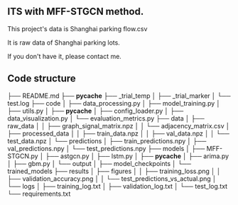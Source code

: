 ## ITS with MFF-STGCN method.
This project's data is Shanghai parking flow.csv

It is raw data of Shanghai parking lots.

If you don't have it, please contact me.
## Code structure
  ├── README.md
  ├── __pycache__
  ├── _trial_temp
  │   ├── _trial_marker
  │   └── test.log
  ├── code
  │   ├── data_processing.py
  │   ├── model_training.py
  │   ├── utils.py
  │   ├── __pycache__
  │   ├── config_loader.py
  │   ├── data_visualization.py
  │   └── evaluation_metrics.py
  ├── data
  │   ├── raw_data
  │   │   ├── graph_signal_matrix.npz
  │   │   └── adjacency_matrix.csv
  │   ├── processed_data
  │   │   ├── train_data.npz
  │   │   ├── val_data.npz
  │   │   └── test_data.npz
  │   └── predictions
  │       ├── train_predictions.npy
  │       ├── val_predictions.npy
  │       └── test_predictions.npy
  ├── models
  │   ├── MFF-STGCN.py
  │   ├── astgcn.py
  │   ├── lstm.py
  │   ├── __pycache__
  │   ├── arima.py
  │   ├── gbm.py
  │   └── output
  │       ├── model_checkpoints
  │       └── trained_models
  ├── results
  │   ├── figures
  │   │   ├── training_loss.png
  │   │   ├── validation_accuracy.png
  │   │   └── test_predictions_vs_actual.png
  │   └── logs
  │       ├── training_log.txt
  │       ├── validation_log.txt
  │       └── test_log.txt
  └── requirements.txt
<!--
**AutumnwaterFlipped/AutumnwaterFlipped** is a ✨ _special_ ✨ repository because its `README.md` (this file) appears on your GitHub profile.

Here are some ideas to get you started:

- 🔭 I’m currently working on ...
- 🌱 I’m currently learning ...
- 👯 I’m looking to collaborate on ...
- 🤔 I’m looking for help with ...
- 💬 Ask me about ...
- 📫 How to reach me: ...
- 😄 Pronouns: ...
- ⚡ Fun fact: ...
-->
